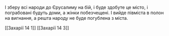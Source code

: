 І зберу всі народи до Єрусалиму на бій, і буде здобуте це місто, і пограбовані будуть доми, а жінки побезчещені. І вийде півміста в полон на вигнання, а решта народу не буде погублена з міста.

[[Захарії 14 1]]
[[Захарії 14 3]]